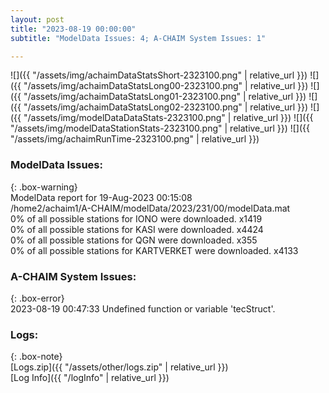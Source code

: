 ```yaml
---
layout: post
title: "2023-08-19 00:00:00"
subtitle: "ModelData Issues: 4; A-CHAIM System Issues: 1"

---
```


![]({{ "/assets/img/achaimDataStatsShort-2323100.png" | relative_url }})
![]({{ "/assets/img/achaimDataStatsLong00-2323100.png" | relative_url }})
![]({{ "/assets/img/achaimDataStatsLong01-2323100.png" | relative_url }})
![]({{ "/assets/img/achaimDataStatsLong02-2323100.png" | relative_url }})
![]({{ "/assets/img/modelDataDataStats-2323100.png" | relative_url }})
![]({{ "/assets/img/modelDataStationStats-2323100.png" | relative_url }})
![]({{ "/assets/img/achaimRunTime-2323100.png" | relative_url }})


### ModelData Issues:  
  
{: .box-warning}  
 ModelData report for 19-Aug-2023 00:15:08   
 /home2/achaim1/A-CHAIM/modelData/2023/231/00/modelData.mat   
 0% of all possible stations for IONO were downloaded. x1419   
 0% of all possible stations for KASI were downloaded. x4424   
 0% of all possible stations for QGN were downloaded. x355   
 0% of all possible stations for KARTVERKET were downloaded. x4133   
  
### A-CHAIM System Issues:  
  
{: .box-error}  
2023-08-19 00:47:33 Undefined function or variable 'tecStruct'.  

### Logs:  
  
{: .box-note}  
[Logs.zip]({{ "/assets/other/logs.zip" | relative_url }})  
[Log Info]({{ "/logInfo" | relative_url }})  

